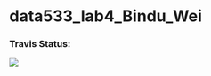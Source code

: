 # data533_lab4_Bindu_Wei

### Travis Status:
[![](https://travis-ci.org/ubco-mds-2018-labs/data533_lab4_Bindu_Wei.svg?branch=master)](https://travis-ci.org/ubco-mds-2018-labs/data533_lab4_Bindu_Wei.svg?branch=master)
